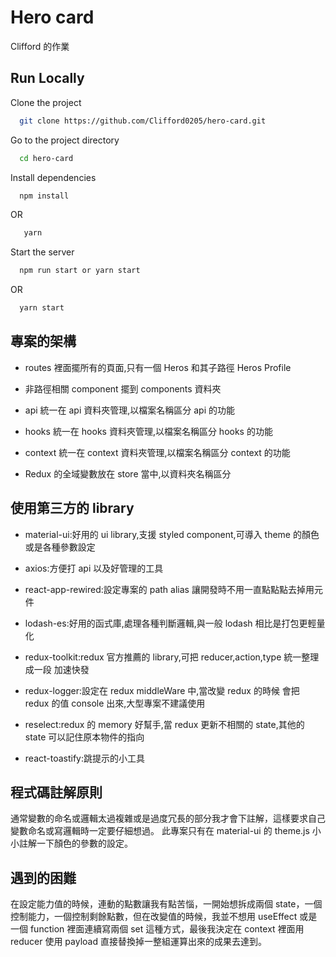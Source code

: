 # Hero card

Clifford 的作業

## Run Locally

Clone the project

```bash
  git clone https://github.com/Clifford0205/hero-card.git
```

Go to the project directory

```bash
  cd hero-card
```

Install dependencies

```bash
  npm install
```

OR

```bash
   yarn
```

Start the server

```bash
  npm run start or yarn start
```

OR

```bash
  yarn start
```

## 專案的架構

- routes 裡面擺所有的頁面,只有一個 Heros 和其子路徑 Heros Profile

- 非路徑相關 component 擺到 components 資料夾

- api 統一在 api 資料夾管理,以檔案名稱區分 api 的功能

- hooks 統一在 hooks 資料夾管理,以檔案名稱區分 hooks 的功能

- context 統一在 context 資料夾管理,以檔案名稱區分 context 的功能

- Redux 的全域變數放在 store 當中,以資料夾名稱區分

## 使用第三方的 library

- material-ui:好用的 ui library,支援 styled component,可導入 theme 的顏色或是各種參數設定

- axios:方便打 api 以及好管理的工具

- react-app-rewired:設定專案的 path alias 讓開發時不用一直點點點去掉用元件

- lodash-es:好用的函式庫,處理各種判斷邏輯,與一般 lodash 相比是打包更輕量化

- redux-toolkit:redux 官方推薦的 library,可把 reducer,action,type 統一整理成一段 加速快發

- redux-logger:設定在 redux middleWare 中,當改變 redux 的時候 會把 redux 的值 console 出來,大型專案不建議使用

- reselect:redux 的 memory 好幫手,當 redux 更新不相關的 state,其他的 state 可以記住原本物件的指向

- react-toastify:跳提示的小工具

## 程式碼註解原則

通常變數的命名或邏輯太過複雜或是過度冗長的部分我才會下註解，這樣要求自己變數命名或寫邏輯時一定要仔細想過。
此專案只有在 material-ui 的 theme.js 小小註解一下顏色的參數的設定。

## 遇到的困難

在設定能力值的時候，連動的點數讓我有點苦惱，一開始想拆成兩個 state，一個控制能力，一個控制剩餘點數，但在改變值的時候，我並不想用 useEffect 或是一個 function 裡面連續寫兩個 set 這種方式，最後我決定在 context 裡面用 reducer 使用 payload 直接替換掉一整組運算出來的成果去達到。
